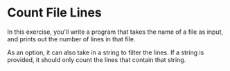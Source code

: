 # Count File Lines

In this exercise, you'll write a program that takes the name of a file as input, and prints out the number of lines in that file.

As an option, it can also take in a string to filter the lines. If a string is provided, it should only count the lines that contain that string.
